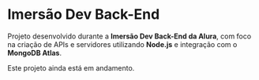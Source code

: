 # Imersão Dev Back-End

Projeto desenvolvido durante a **Imersão Dev Back-End da Alura**, com foco na criação de APIs e servidores utilizando **Node.js** e integração com o **MongoDB Atlas**.

Este projeto ainda está em andamento.
